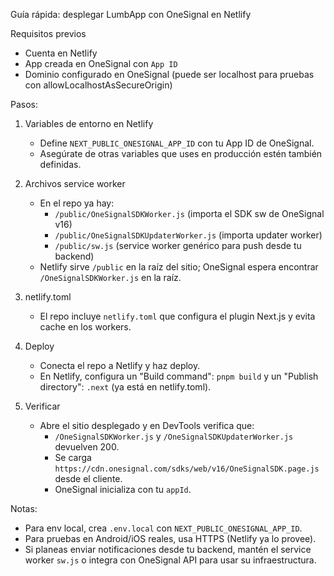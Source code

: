 Guía rápida: desplegar LumbApp con OneSignal en Netlify

Requisitos previos
- Cuenta en Netlify
- App creada en OneSignal con `App ID`
- Dominio configurado en OneSignal (puede ser localhost para pruebas con allowLocalhostAsSecureOrigin)

Pasos:

1. Variables de entorno en Netlify
   - Define `NEXT_PUBLIC_ONESIGNAL_APP_ID` con tu App ID de OneSignal.
   - Asegúrate de otras variables que uses en producción estén también definidas.

2. Archivos service worker
   - En el repo ya hay:
     - `/public/OneSignalSDKWorker.js` (importa el SDK sw de OneSignal v16)
     - `/public/OneSignalSDKUpdaterWorker.js` (importa updater worker)
     - `/public/sw.js` (service worker genérico para push desde tu backend)
   - Netlify sirve `/public` en la raíz del sitio; OneSignal espera encontrar `/OneSignalSDKWorker.js` en la raíz.

3. netlify.toml
   - El repo incluye `netlify.toml` que configura el plugin Next.js y evita cache en los workers.

4. Deploy
   - Conecta el repo a Netlify y haz deploy.
   - En Netlify, configura un "Build command": `pnpm build` y un "Publish directory": `.next` (ya está en netlify.toml).

5. Verificar
   - Abre el sitio desplegado y en DevTools verifica que:
     - `/OneSignalSDKWorker.js` y `/OneSignalSDKUpdaterWorker.js` devuelven 200.
     - Se carga `https://cdn.onesignal.com/sdks/web/v16/OneSignalSDK.page.js` desde el cliente.
     - OneSignal inicializa con tu `appId`.

Notas:
- Para env local, crea `.env.local` con `NEXT_PUBLIC_ONESIGNAL_APP_ID`.
- Para pruebas en Android/iOS reales, usa HTTPS (Netlify ya lo provee).
- Si planeas enviar notificaciones desde tu backend, mantén el service worker `sw.js` o integra con OneSignal API para usar su infraestructura.

